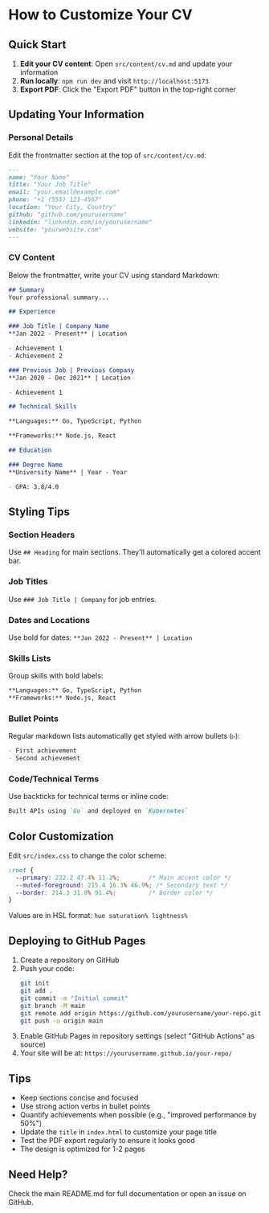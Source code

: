 # How to Customize Your CV

## Quick Start

1. **Edit your CV content**: Open `src/content/cv.md` and update your information
2. **Run locally**: `npm run dev` and visit `http://localhost:5173`
3. **Export PDF**: Click the "Export PDF" button in the top-right corner

## Updating Your Information

### Personal Details

Edit the frontmatter section at the top of `src/content/cv.md`:

```markdown
---
name: "Your Name"
title: "Your Job Title"
email: "your.email@example.com"
phone: "+1 (555) 123-4567"
location: "Your City, Country"
github: "github.com/yourusername"
linkedin: "linkedin.com/in/yourusername"
website: "yourwebsite.com"
---
```

### CV Content

Below the frontmatter, write your CV using standard Markdown:

```markdown
## Summary
Your professional summary...

## Experience

### Job Title | Company Name
**Jan 2022 - Present** | Location

- Achievement 1
- Achievement 2

### Previous Job | Previous Company
**Jan 2020 - Dec 2021** | Location

- Achievement 1

## Technical Skills

**Languages:** Go, TypeScript, Python

**Frameworks:** Node.js, React

## Education

### Degree Name
**University Name** | Year - Year

- GPA: 3.8/4.0
```

## Styling Tips

### Section Headers

Use `## Heading` for main sections. They'll automatically get a colored accent bar.

### Job Titles

Use `### Job Title | Company` for job entries.

### Dates and Locations

Use bold for dates: `**Jan 2022 - Present** | Location`

### Skills Lists

Group skills with bold labels:
```markdown
**Languages:** Go, TypeScript, Python
**Frameworks:** Node.js, React
```

### Bullet Points

Regular markdown lists automatically get styled with arrow bullets (▹):
```markdown
- First achievement
- Second achievement
```

### Code/Technical Terms

Use backticks for technical terms or inline code:
```markdown
Built APIs using `Go` and deployed on `Kubernetes`
```

## Color Customization

Edit `src/index.css` to change the color scheme:

```css
:root {
  --primary: 222.2 47.4% 11.2%;        /* Main accent color */
  --muted-foreground: 215.4 16.3% 46.9%; /* Secondary text */
  --border: 214.3 31.8% 91.4%;         /* Border color */
}
```

Values are in HSL format: `hue saturation% lightness%`

## Deploying to GitHub Pages

1. Create a repository on GitHub
2. Push your code:
   ```bash
   git init
   git add .
   git commit -m "Initial commit"
   git branch -M main
   git remote add origin https://github.com/yourusername/your-repo.git
   git push -u origin main
   ```
3. Enable GitHub Pages in repository settings (select "GitHub Actions" as source)
4. Your site will be at: `https://yourusername.github.io/your-repo/`

## Tips

- Keep sections concise and focused
- Use strong action verbs in bullet points
- Quantify achievements when possible (e.g., "improved performance by 50%")
- Update the `title` in `index.html` to customize your page title
- Test the PDF export regularly to ensure it looks good
- The design is optimized for 1-2 pages

## Need Help?

Check the main README.md for full documentation or open an issue on GitHub.
